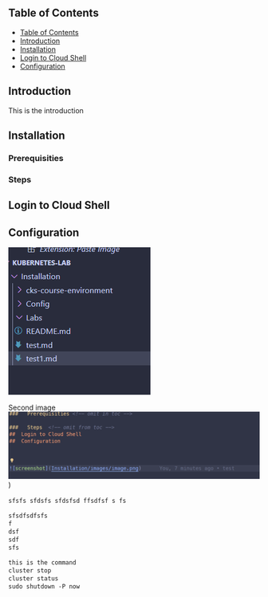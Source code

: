 
## Table of Contents
- [Table of Contents](#table-of-contents)
- [Introduction](#introduction)
- [Installation](#installation)
- [Login to Cloud Shell](#login-to-cloud-shell)
- [Configuration](#configuration)



##   Introduction

This is the introduction 

##   Installation


###   Prerequisities <!-- omit in toc -->

###   Steps  <!-- omit from toc -->
##  Login to Cloud Shell
##  Configuration



![screenshot](https://github.com/ConnecttheCloud/Kubernetes-Lab/blob/main/images/image.png)

Second image
![alt text](https://github.com/ConnecttheCloud/Kubernetes-Lab/blob/main/images/image-1.png))

`sfsfs
sfdsfs
sfdsfsd
ffsdfsf
s
fs`

```
sfsdfsdfsfs
f
dsf
sdf
sfs
```

`````
this is the command
cluster stop
cluster status
sudo shutdown -P now
`````

